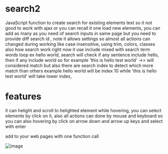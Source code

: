 # search2
JavaScript function to create search for existing elements text so it not good to work with ajax or you can recall it one load new elements, you can add as many as you need of search inputs in same page but you need to provide diff search id , note it allows settings so almost all actions can changed during working like case insensitive, using trim, colors, classes also how search work right now it use include mixed with search term words loop ex hello world, search will check if any sentence include hello, then if any include world so for example 'this is hello test world' ->> will considered match but also there are search index to detect which more match than others example hello world will be index 10  while 'this is hello test world' will take lower index, 

# features
it can helight and scroll to helighted element while hovering, you can select elements by click on it, also all actions can done by mouse and keyboard so you can also hovering by click on arrow down and arrow up keys and select with enter


add to your web pages with one function call

![image](https://github.com/MahmoudHegazi/search2/assets/55125302/182187bb-63dc-433a-9cea-95b8ccd86389)
